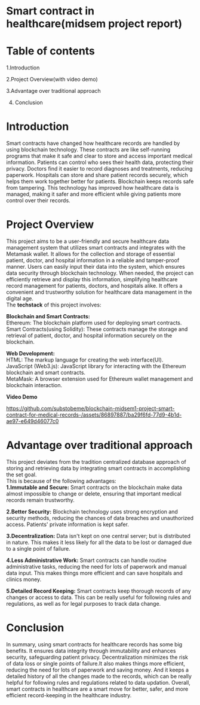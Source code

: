 # Smart contract in healthcare(midsem project report)
# Table of contents
1.Introduction 

2.Project Overview(with video demo) 


3.Advantage over traditional approach

4. Conclusion




# Introduction
Smart contracts have changed how healthcare records are handled by using blockchain technology. These contracts are like self-running programs that make it safe and clear to store and access important medical information. Patients can control who sees their health data, protecting their privacy. Doctors find it easier to record diagnoses and treatments, reducing paperwork. Hospitals can store and share patient records securely, which helps them work together better for patients. Blockchain keeps records safe from tampering. This technology has improved how healthcare data is managed, making it safer and more efficient while giving patients more control over their records.
# Project Overview
This project aims to be a user-friendly and secure healthcare data management system that utilizes smart contracts and integrates with the Metamask wallet. It allows for the collection and storage of essential patient, doctor, and hospital information in a reliable and tamper-proof manner. Users can easily input their data into the system, which ensures data security through blockchain technology. When needed, the project can efficiently retrieve and display this information, simplifying healthcare record management for patients, doctors, and hospitals alike. It offers a convenient and trustworthy solution for healthcare data management in the digital age.</br>
The <b>techstack</b> of this project involves:

<b>Blockchain and Smart Contracts:</b><br/>
Ethereum: The blockchain platform used for deploying smart contracts.</br>
Smart Contracts(using Solidity): These contracts manage the storage and retrieval of patient, doctor, and hospital information securely on the blockchain.

<b>Web Development:</b></br>
HTML: The markup language for creating the web interface(UI).</br>
JavaScript (Web3.js): JavaScript library for interacting with the Ethereum blockchain and smart contracts.</br>
MetaMask: A browser extension used for Ethereum wallet management and blockchain interaction.


<b> Video Demo </b>

https://github.com/substobeme/blockchain-midsem1-project-smart-contract-for-medical-records-/assets/86897887/ba29f6fd-77d9-4b1d-ae97-e649d46077c0

# Advantage over traditional approach
This project deviates from the tradition centralized database approach of storing and retrieving data by integrating smart contracts in accomplishing the set goal. </br>
This is because of the following advantages:</br>
<b>1.Immutable and Secure:</b> Smart contracts on the blockchain make data almost impossible to change or delete, ensuring that important medical records remain trustworthy.

<b>2.Better Security:</b> Blockchain technology uses strong encryption and security methods, reducing the chances of data breaches and unauthorized access. Patients' private information is kept safer.

<b>3.Decentralization:</b> Data isn't kept on one central server; but is distributed in nature. This makes it less likely for all the data to be lost or damaged due to a single point of failure.

<b>4.Less Administrative Work:</b> Smart contracts can handle routine administrative tasks, reducing the need for lots of paperwork and manual data input. This makes things more efficient and can save hospitals and clinics money.

<b>5.Detailed Record Keeping:</b> Smart contracts keep thorough records of any changes or access to data. This can be really useful for following rules and regulations, as well as for legal purposes to track data change.

# Conclusion
In summary, using smart contracts for healthcare records has some big benefits. It ensures data integrity through immutability and enhances security, safeguarding patient privacy. Decentralization minimizes the risk of data loss or single points of failure.It also makes things more efficient, reducing the need for lots of paperwork and saving money. And it keeps a detailed history of all the changes made to the records, which can be really helpful for following rules and regulations related to data updation. Overall, smart contracts in healthcare are a smart move for better, safer, and more efficient record-keeping in the healthcare industry.
